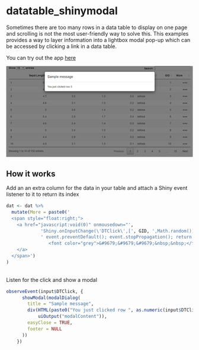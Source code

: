 # datatable_shinymodal
Sometimes there are too many rows in a data table to display on one page and scrolling is not the most user-friendly way to solve this. This examples provides a way to layer information into a lightbox modal pop-up which can be accessed by clicking a link in a data table. 

You can try out the app [here](https://shiny.epi-interactive.com/modal)

![alt text](modal-thumbnail.PNG)

## How it works
Add an an extra column for the data in your table and attach a Shiny event listener to it to return its index

``` r
dat <- dat %>%
  mutate(More = paste0('
  <span style="float:right;">
    <a href="javascript:void(0)" onmousedown="',
             'Shiny.onInputChange(\'DTClick\',[', GID, ',Math.random()]);',
             ' event.preventDefault(); event.stopPropagation(); return false;">
                <font color="grey">&#9679;&#9679;&#9679;&nbsp;&nbsp;</font>
    </a>
  </span>')
)
    

```

Listen for the click and show a modal
``` r
observeEvent(input$DTClick, {
      showModal(modalDialog(
        title = "Sample message",
        div(HTML(paste0("You just clicked row ", as.numeric(input$DTClick[1]))),
            uiOutput("modalContent")),
        easyClose = TRUE,
        footer = NULL
      ))
    })
```
